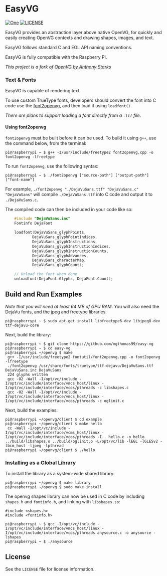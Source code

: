 [header-image]: https://raw.githubusercontent.com/mgthomas99/openvg/develop/.github/assets/raspi-spiral.png
[git-repository-url]: https://github.com/mgthomas99/openvg
[license-shield-url]: https://img.shields.io/github/license/mgthomas99/openvg.svg?style=flat-square
[license-url]: https://github.com/mgthomas99/openvg/blob/master/LICENSE

# EasyVG

[![One][header-image]][git-repository-url]
[![LICENSE][license-shield-url]][license-url]

EasyVG provides an abstraction layer above native OpenVG, for quickly and easily
creating OpenVG contexts and drawing shapes, images, and text.

EasyVG follows standard C and EGL API naming conventions.

EasyVG is fully compatible with the Raspberry Pi.

*This project is a fork of [OpenVG by Anthony Starks <ajstarks>](https://github.com/ajstarks/openvg)*

### Text & Fonts

EasyVG is capable of rendering text.

To use custom TrueType fonts, developers
should convert the font into C code use the [font2openvg](http://web.archive.org/web/20070808195154/http://developer.hybrid.fi/font2openvg/font2openvg.cpp.txt),
and then load it using `loadfont()`.

*There are plans to support loading a font directly from a `.ttf` file*.

#### Using font2openvg

`font2openvg` must be built before it can be used. To build it using `g++`, use
the command below, from the terminal:

```shell
pi@raspberrypi ~ $ g++ -I/usr/include/freetype2 font2openvg.cpp -o font2openvg -lfreetype
```

To run `font2openvg`, use the following syntax:

```shell
pi@raspberrypi ~ $ ./font2openvg ["source-path"] ["output-path"] ["font-name"]
```

For example, `./font2openvg "./DejaVuSans.ttf" "DejaVuSans.c" "DejaVuSans"` will
compile `./DejaVuSans.ttf` into C code and output it to `./DejaVuSans.c`.

The compiled code can then be included in your code like so:

```c
    #include "DejaVuSans.inc"
    Fontinfo DejaFont

    loadfont(DejaVuSans_glyphPoints,
            DejaVuSans_glyphPointIndices,
            DejaVuSans_glyphInstructions,
            DejaVuSans_glyphInstructionIndices,
            DejaVuSans_glyphInstructionCounts,
            DejaVuSans_glyphAdvances,
            DejaVuSans_characterMap,
            DejaVuSans_glyphCount);

    // Unload the font when done
    unloadfont(DejaFont.Glyphs, DejaFont.Count);
```

## Build and Run Examples

*Note that you will need at least 64 MB of GPU RAM*. You will also need the
DejaVu fonts, and the jpeg and freetype libraries.

```shell
pi@raspberrypi ~ $ sudo apt-get install libfreetype6-dev libjpeg8-dev ttf-dejavu-core
```

Next, build the library:

```shell
pi@raspberrypi ~ $ git clone https://github.com/mgthomas99/easy-vg
pi@raspberrypi ~ $ cd easy-vg
pi@raspberrypi ~/openvg $ make
 g++ -I/usr/include/freetype2 fontutil/font2openvg.cpp -o font2openvg -lfreetype
 ./font2openvg /usr/share/fonts/truetype/ttf-dejavu/DejaVuSans.ttf DejaVuSans.inc DejaVuSans
 224 glyphs written
 gcc -O2 -Wall -I/opt/vc/include -I/opt/vc/include/interface/vmcs_host/linux -I/opt/vc/include/interface/vcos/pthreads -c libshapes.c
 gcc -O2 -Wall -I/opt/vc/include -I/opt/vc/include/interface/vmcs_host/linux -I/opt/vc/include/interface/vcos/pthreads -c oglinit.c
```

Next, build the examples:

```shell
pi@raspberrypi ~/openvg/client $ cd example
pi@raspberrypi ~/openvg/client $ make hello
 cc -Wall -I/opt/vc/include -I/opt/vc/include/interface/vcms_host/linux -I/opt/vc/include/interface/vcos/pthreads -I.. hello.c -o hello ../build/libshapes.o ../build/oglinit.o -L/opt/vc/lib -lEGL -lGLESv2 -lbcm_host -ljpeg -lpthread
pi@raspberrypi ~/openvg/client $ ./hello
```

### Installing as a Global Library

To install the library as a system-wide shared library:

```shell
pi@raspberrypi ~/openvg $ make library
pi@raspberrypi ~/openvg $ sudo make install
```

The openvg shapes library can now be used in C code by including `shapes.h` and
`fontinfo.h`, and linking with `libshapes.so`:

```shell
#include <shapes.h>
#include <fontinfo.h>

pi@raspberrypi ~ $ gcc -I/opt/vc/include -I/opt/vc/include/interface/vmcs_host/linux -I/opt/vc/include/interface/vcos/pthreads anysource.c -o anysource -lshapes
pi@raspberrypi ~ $ ./anysource
```

## License

See the `LICENSE` file for license information.
